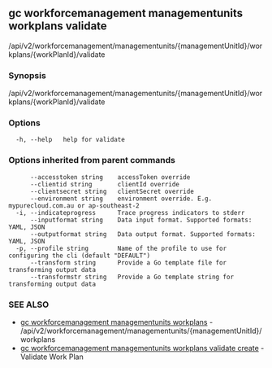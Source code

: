 ## gc workforcemanagement managementunits workplans validate

/api/v2/workforcemanagement/managementunits/{managementUnitId}/workplans/{workPlanId}/validate

### Synopsis

/api/v2/workforcemanagement/managementunits/{managementUnitId}/workplans/{workPlanId}/validate

### Options

```
  -h, --help   help for validate
```

### Options inherited from parent commands

```
      --accesstoken string    accessToken override
      --clientid string       clientId override
      --clientsecret string   clientSecret override
      --environment string    environment override. E.g. mypurecloud.com.au or ap-southeast-2
  -i, --indicateprogress      Trace progress indicators to stderr
      --inputformat string    Data input format. Supported formats: YAML, JSON
      --outputformat string   Data output format. Supported formats: YAML, JSON
  -p, --profile string        Name of the profile to use for configuring the cli (default "DEFAULT")
      --transform string      Provide a Go template file for transforming output data
      --transformstr string   Provide a Go template string for transforming output data
```

### SEE ALSO

* [gc workforcemanagement managementunits workplans](gc_workforcemanagement_managementunits_workplans.html)	 - /api/v2/workforcemanagement/managementunits/{managementUnitId}/workplans
* [gc workforcemanagement managementunits workplans validate create](gc_workforcemanagement_managementunits_workplans_validate_create.html)	 - Validate Work Plan


